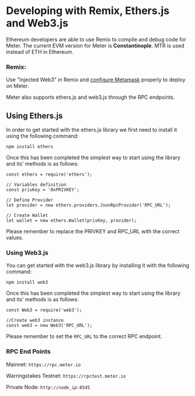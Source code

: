 # Developing with Remix, Ethers.js and Web3.js

Ethereum developers are able to use Remix to compile and debug code for Meter. The current EVM version for Meter is **Constantinople**. MTR is used instead of ETH in Ethereum.

### Remix:

Use "Injected Web3" in Remix and [configure Metamask](../wallet-setup/interacting-with-meter-mainnet-using-metamask.md) properly to deploy on Meter.

Meter also supports ethers.js and web3.js through the RPC endpoints.

## Using Ethers.js

In order to get started with the ethers.js library we first need to install it using the following command:

```text
npm install ethers
```

Once this has been completed the simplest way to start using the library and its' methods is as follows:

```text
const ethers = require('ethers');

// Variables definition
const privKey = '0xPRIVKEY';

// Define Provider
let provider = new ethers.providers.JsonRpcProvider('RPC_URL');

// Create Wallet
let wallet = new ethers.Wallet(privKey, provider);
```

Please remember to replace the PRIVKEY and RPC\_URL with the correct values.

### Using Web3.js

You can get started with the web3.js library by installing it with the following command:

```text
npm install web3
```

Once this has been completed the simplest way to start using the library and its' methods is as follows:

```text
const Web3 = require('web3');

//Create web3 instance
const web3 = new Web3('RPC_URL');
```

Please remember to set the `RPC_URL` to the correct RPC endpoint.

### RPC End Points

Mainnet: `https://rpc.meter.io`

Warringstakes Testnet: `https://rpctest.meter.io`

Private Node: `http://`_`node_ip`_`:8545`

